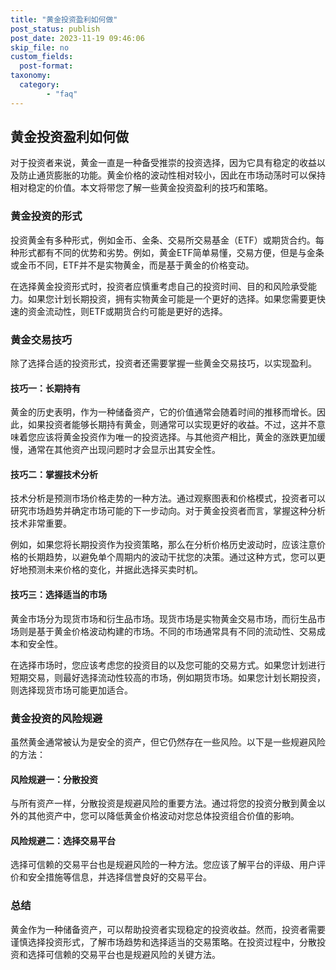 ```yaml
---
title: "黄金投资盈利如何做"
post_status: publish
post_date: 2023-11-19 09:46:06
skip_file: no
custom_fields: 
  post-format: 
taxonomy:
  category:
        - "faq"
---
```


## 黄金投资盈利如何做

对于投资者来说，黄金一直是一种备受推崇的投资选择，因为它具有稳定的收益以及防止通货膨胀的功能。黄金价格的波动性相对较小，因此在市场动荡时可以保持相对稳定的价值。本文将带您了解一些黄金投资盈利的技巧和策略。

### 黄金投资的形式

投资黄金有多种形式，例如金币、金条、交易所交易基金（ETF）或期货合约。每种形式都有不同的优势和劣势。例如，黄金ETF简单易懂，交易方便，但是与金条或金币不同，ETF并不是实物黄金，而是基于黄金的价格变动。

在选择黄金投资形式时，投资者应慎重考虑自己的投资时间、目的和风险承受能力。如果您计划长期投资，拥有实物黄金可能是一个更好的选择。如果您需要更快速的资金流动性，则ETF或期货合约可能是更好的选择。

### 黄金交易技巧

除了选择合适的投资形式，投资者还需要掌握一些黄金交易技巧，以实现盈利。

#### 技巧一：长期持有

黄金的历史表明，作为一种储备资产，它的价值通常会随着时间的推移而增长。因此，如果投资者能够长期持有黄金，则通常可以实现更好的收益。不过，这并不意味着您应该将黄金投资作为唯一的投资选择。与其他资产相比，黄金的涨跌更加缓慢，通常在其他资产出现问题时才会显示出其安全性。

#### 技巧二：掌握技术分析

技术分析是预测市场价格走势的一种方法。通过观察图表和价格模式，投资者可以研究市场趋势并确定市场可能的下一步动向。对于黄金投资者而言，掌握这种分析技术非常重要。

例如，如果您将长期投资作为投资策略，那么在分析价格历史波动时，应该注意价格的长期趋势，以避免单个周期内的波动干扰您的决策。通过这种方式，您可以更好地预测未来价格的变化，并据此选择买卖时机。

#### 技巧三：选择适当的市场

黄金市场分为现货市场和衍生品市场。现货市场是实物黄金交易市场，而衍生品市场则是基于黄金价格波动构建的市场。不同的市场通常具有不同的流动性、交易成本和安全性。

在选择市场时，您应该考虑您的投资目的以及您可能的交易方式。如果您计划进行短期交易，则最好选择流动性较高的市场，例如期货市场。如果您计划长期投资，则选择现货市场可能更加适合。

### 黄金投资的风险规避

虽然黄金通常被认为是安全的资产，但它仍然存在一些风险。以下是一些规避风险的方法：

#### 风险规避一：分散投资

与所有资产一样，分散投资是规避风险的重要方法。通过将您的投资分散到黄金以外的其他资产中，您可以降低黄金价格波动对您总体投资组合价值的影响。

#### 风险规避二：选择交易平台

选择可信赖的交易平台也是规避风险的一种方法。您应该了解平台的评级、用户评价和安全措施等信息，并选择信誉良好的交易平台。

### 总结

黄金作为一种储备资产，可以帮助投资者实现稳定的投资收益。然而，投资者需要谨慎选择投资形式，了解市场趋势和选择适当的交易策略。在投资过程中，分散投资和选择可信赖的交易平台也是规避风险的关键方法。
